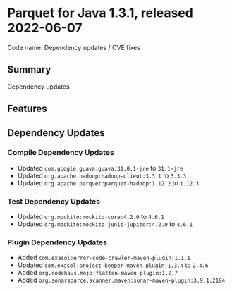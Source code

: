 # Parquet for Java 1.3.1, released 2022-06-07

Code name: Dependency updates / CVE fixes

## Summary

Dependency updates

## Features



## Dependency Updates

### Compile Dependency Updates

* Updated `com.google.guava:guava:31.0.1-jre` to `31.1-jre`
* Updated `org.apache.hadoop:hadoop-client:3.3.1` to `3.3.3`
* Updated `org.apache.parquet:parquet-hadoop:1.12.2` to `1.12.3`

### Test Dependency Updates

* Updated `org.mockito:mockito-core:4.2.0` to `4.6.1`
* Updated `org.mockito:mockito-junit-jupiter:4.2.0` to `4.6.1`

### Plugin Dependency Updates

* Added `com.exasol:error-code-crawler-maven-plugin:1.1.1`
* Updated `com.exasol:project-keeper-maven-plugin:1.3.4` to `2.4.6`
* Added `org.codehaus.mojo:flatten-maven-plugin:1.2.7`
* Added `org.sonarsource.scanner.maven:sonar-maven-plugin:3.9.1.2184`
